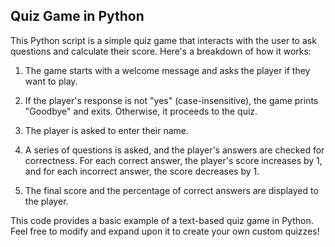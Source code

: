 
## Quiz Game in Python

This Python script is a simple quiz game that interacts with the user to ask questions and calculate their score. Here's a breakdown of how it works:

1. The game starts with a welcome message and asks the player if they want to play.

2. If the player's response is not "yes" (case-insensitive), the game prints "Goodbye" and exits. Otherwise, it proceeds to the quiz.

3. The player is asked to enter their name.

4. A series of questions is asked, and the player's answers are checked for correctness. For each correct answer, the player's score increases by 1, and for each incorrect answer, the score decreases by 1.

5. The final score and the percentage of correct answers are displayed to the player.

This code provides a basic example of a text-based quiz game in Python. Feel free to modify and expand upon it to create your own custom quizzes!
